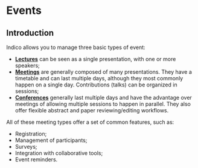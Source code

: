 # Events

## Introduction

Indico allows you to manage three basic types of event:

* [**Lectures**](lectures/about.md) can be seen as a single presentation, with one or more speakers;
* [**Meetings**](meetings/about.md) are generally composed of many presentations. They have a timetable and can last multiple days, although
they most commonly happen on a single day. Contributions (talks) can be organized in sessions;
* [**Conferences**](conferences/about.md) generally last multiple days and have the advantage over meetings of allowing multiple sessions to
happen in parallel. They also offer flexible abstract and paper reviewing/editing workflows.

All of these meeting types offer a set of common features, such as:

* Registration;
* Management of participants;
* Surveys;
* Integration with collaborative tools;
* Event reminders.
